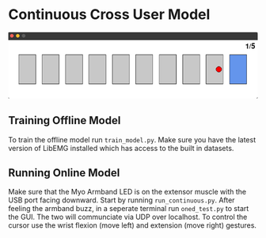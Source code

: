 # Continuous Cross User Model 

![alt text](Other/scrolling.png)

## Training Offline Model
To train the offline model run `train_model.py`. Make sure you have the latest version of LibEMG installed which has access to the built in datasets. 

## Running Online Model 
Make sure that the Myo Armband LED is on the extensor muscle with the USB port facing downward. Start by running `run_continuous.py`. After feeling the armband buzz, in a seperate terminal run `oned_test.py` to start the GUI. The two will communciate via UDP over localhost. To control the cursor use the wrist flexion (move left) and extension (move right) gestures.